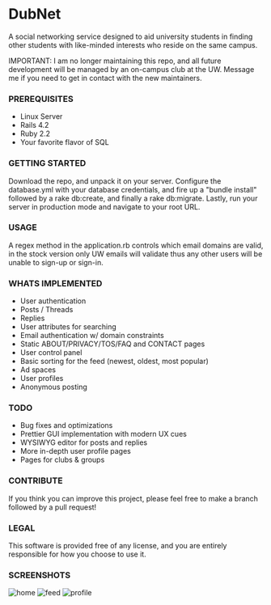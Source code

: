 # DubNet
A social networking service designed to aid university students in finding other students with like-minded interests who reside on the same campus.

IMPORTANT: I am no longer maintaining this repo, and all future development will be managed by an on-campus club at the UW. Message me if you need to get in contact with the new maintainers.

### PREREQUISITES
- Linux Server 
- Rails 4.2
- Ruby 2.2
- Your favorite flavor of SQL

### GETTING STARTED
Download the repo, and unpack it on your server. Configure the database.yml with your database credentials, and fire up a "bundle install" followed by a rake db:create, and finally a rake db:migrate. Lastly, run your server in production mode and navigate to your root URL.

### USAGE
A regex method in the application.rb controls which email domains are valid, in the stock version only UW emails will validate thus any other users will be unable to sign-up or sign-in. 

### WHATS IMPLEMENTED
- User authentication
- Posts / Threads
- Replies
- User attributes for searching
- Email authentication w/ domain constraints
- Static ABOUT/PRIVACY/TOS/FAQ and CONTACT pages
- User control panel
- Basic sorting for the feed (newest, oldest, most popular)
- Ad spaces
- User profiles
- Anonymous posting

### TODO
- Bug fixes and optimizations
- Prettier GUI implementation with modern UX cues
- WYSIWYG editor for posts and replies
- More in-depth user profile pages
- Pages for clubs & groups

### CONTRIBUTE
If you think you can improve this project, please feel free to make a branch followed by a pull request! 

### LEGAL
This software is provided free of any license, and you are entirely responsible for how you choose to use it.

### SCREENSHOTS
![home](http://i.imgur.com/XhPrKhq.png)
![feed](http://i.imgur.com/wqDiy1k.png)
![profile](http://i.imgur.com/coZKjH4.png)
